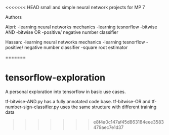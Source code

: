<<<<<<< HEAD
small and simple neural network projects for MP 7







Authors 

Alpri:
-learning neural networks mechanics
-learning tesnorflow
-bitwise AND
-bitwise OR
-positive/ negative number classifier


Hassan:
-learning neural networks mechanics
-learning tesnorflow
-positive/ negative number classifier
-square root estimator

=======
# tensorflow-exploration
A personal exploration into tensorflow in basic use cases.

tf-bitwise-AND.py has a fully annotated code base. tf-bitwise-OR and tf-number-sign-classifier.py uses the same structure with different training data
>>>>>>> e8f4a0c147af45d863184eee3583479aec7e1d37
